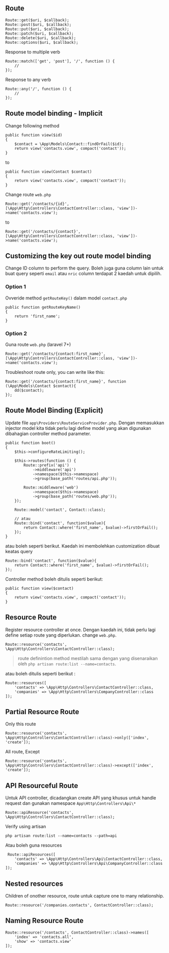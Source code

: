 
## Route

    Route::get($uri, $callback);
    Route::post($uri, $callback);
    Route::put($uri, $callback);
    Route::patch($uri, $callback);
    Route::delete($uri, $callback);
    Route::options($uri, $callback);

Response to multiple verb

    Route::match(['get', 'post'], '/', function () {
        //
    });

Response to any verb

    Route::any('/', function () {
        //
    });

## Route model binding - Implicit

Change following method 

    public function view($id)
    {
        $contact = \App\Models\Contact::findOrFail($id);
        return view('contacts.view', compact('contact'));
    }

to 

    public function view(Contact $contact)
    {
        return view('contacts.view', compact('contact'));
    }

Change route `web.php`

    Route::get('/contacts/{id}', [\App\Http\Controllers\ContactController::class, 'view'])->name('contacts.view');

to 

    Route::get('/contacts/{contact}', [\App\Http\Controllers\ContactController::class, 'view'])->name('contacts.view');


## Customizing the key out route model binding

Change ID column to perform the query. Boleh juga guna column lain untuk buat query seperti `email` atau `nric` column
terdapat 2 kaedah untuk dipilih.

### Option 1

Ovveride method `getRouteKey()` dalam model `contact.php`

    public function getRouteKeyName()
    {        
        return 'first_name';
    }

### Option 2

Guna route `web.php` (laravel 7+)

    Route::get('/contacts/{contact:first_name}', [\App\Http\Controllers\ContactController::class, 'view'])->name('contacts.view');

Troubleshoot route only, you can write like this: 

    Route::get('/contacts/{contact:first_name}', function (\App\Models\Contact $contact){
        dd($contact);
    });


## Route Model Binding (Explicit)

Update file `app\Providers\RouteServiceProvider.php`. Dengan memasukkan injector model kita tidak perlu lagi define model yang akan digunakan dibahagian controller method parameter. 

    public function boot()
    {
        $this->configureRateLimiting();

        $this->routes(function () {
            Route::prefix('api')
                ->middleware('api')
                ->namespace($this->namespace)
                ->group(base_path('routes/api.php'));

            Route::middleware('web')
                ->namespace($this->namespace)
                ->group(base_path('routes/web.php'));
        });

        Route::model('contact', Contact::class);

        // atau
        Route::bind('contact', function($value){
            return Contact::where('first_name', $value)->firstOrFail();
        });
    }

atau boleh seperti berikut. Kaedah ini membolehkan customization dibuat keatas query

    Route::bind('contact', function($value){
        return Contact::where('first_name', $value)->firstOrFail();
    });

Controller method boleh ditulis seperti berikut:

    public function view($contact)
    {
        return view('contacts.view', compact('contact'));
    }

## Resource Route

Register resource controller at once. Dengan kaedah ini, tidak perlu lagi define setiap route yang diperlukan. change `web.php`. 

    Route::resource('contacts', \App\Http\Controllers\ContactController::class);

> route definintion method mestilah sama dengan yang disenaraikan oleh `php artisan route:list --name=contacts`. 

atau boleh ditulis seperti berikut :

    Route::resources([
        'contacts' => \App\Http\Controllers\ContactController::class,
        'companies' => \App\Http\Controllers\CompanyController::class
    ]);  

## Partial Resource Route

Only this route

    Route::resource('contacts', \App\Http\Controllers\ContactController::class)->only(['index', 'create']);

All route, Except

    Route::resource('contacts', \App\Http\Controllers\ContactController::class)->except(['index', 'create']);

## API Resourceful Route

Untuk API controller, dicadangkan create API yang khusus untuk handle request dan gunakan namespace `App\Http\Controllers\Api\*`

    Route::apiResource('contacts', \App\Http\Controllers\ContactController::class);

Verify using artisan

    php artisan route:list --name=contacts --path=api


Atau boleh guna resources

     Route::apiResources([
        'contacts' => \App\Http\Controllers\Api\ContactController::class,
        'companies' => \App\Http\Controllers\Api\CompanyController::class
    ]);  

## Nested resources

Children of onother resource, route untuk capture one to many relationship. 

    Route::resource('/companies.contacts', ContactController::class);

## Naming Resource Route

    Route::resource('/contacts', ContactController::class)->names([
        'index' => 'contacts.all',
        'show' => 'contacts.view'
    ]);